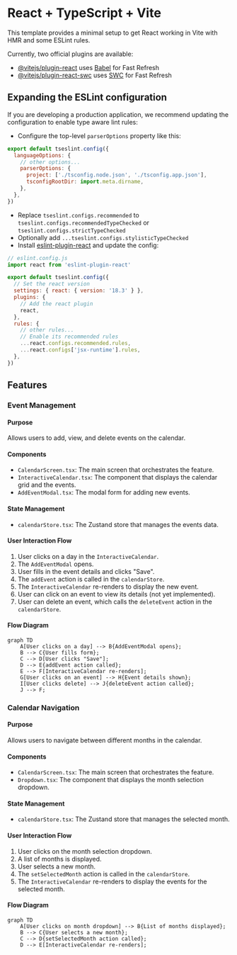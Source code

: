 # React + TypeScript + Vite

This template provides a minimal setup to get React working in Vite with HMR and some ESLint rules.

Currently, two official plugins are available:

- [@vitejs/plugin-react](https://github.com/vitejs/vite-plugin-react/blob/main/packages/plugin-react/README.md) uses [Babel](https://babeljs.io/) for Fast Refresh
- [@vitejs/plugin-react-swc](https://github.com/vitejs/vite-plugin-react-swc) uses [SWC](httpss://swc.rs/) for Fast Refresh

## Expanding the ESLint configuration

If you are developing a production application, we recommend updating the configuration to enable type aware lint rules:

- Configure the top-level `parserOptions` property like this:

```js
export default tseslint.config({
  languageOptions: {
    // other options...
    parserOptions: {
      project: ['./tsconfig.node.json', './tsconfig.app.json'],
      tsconfigRootDir: import.meta.dirname,
    },
  },
})
```

- Replace `tseslint.configs.recommended` to `tseslint.configs.recommendedTypeChecked` or `tseslint.configs.strictTypeChecked`
- Optionally add `...tseslint.configs.stylisticTypeChecked`
- Install [eslint-plugin-react](https://github.com/jsx-eslint/eslint-plugin-react) and update the config:

```js
// eslint.config.js
import react from 'eslint-plugin-react'

export default tseslint.config({
  // Set the react version
  settings: { react: { version: '18.3' } },
  plugins: {
    // Add the react plugin
    react,
  },
  rules: {
    // other rules...
    // Enable its recommended rules
    ...react.configs.recommended.rules,
    ...react.configs['jsx-runtime'].rules,
  },
})
```

## Features

### Event Management

#### Purpose

Allows users to add, view, and delete events on the calendar.

#### Components

- `CalendarScreen.tsx`: The main screen that orchestrates the feature.
- `InteractiveCalendar.tsx`: The component that displays the calendar grid and the events.
- `AddEventModal.tsx`: The modal form for adding new events.

#### State Management

- `calendarStore.tsx`: The Zustand store that manages the events data.

#### User Interaction Flow

1.  User clicks on a day in the `InteractiveCalendar`.
2.  The `AddEventModal` opens.
3.  User fills in the event details and clicks "Save".
4.  The `addEvent` action is called in the `calendarStore`.
5.  The `InteractiveCalendar` re-renders to display the new event.
6.  User can click on an event to view its details (not yet implemented).
7.  User can delete an event, which calls the `deleteEvent` action in the `calendarStore`.

#### Flow Diagram

```mermaid
graph TD
    A[User clicks on a day] --> B{AddEventModal opens};
    B --> C{User fills form};
    C --> D[User clicks "Save"];
    D --> E{addEvent action called};
    E --> F[InteractiveCalendar re-renders];
    G[User clicks on an event] --> H{Event details shown};
    I[User clicks delete] --> J{deleteEvent action called};
    J --> F;
```

### Calendar Navigation

#### Purpose

Allows users to navigate between different months in the calendar.

#### Components

- `CalendarScreen.tsx`: The main screen that orchestrates the feature.
- `Dropdown.tsx`: The component that displays the month selection dropdown.

#### State Management

- `calendarStore.tsx`: The Zustand store that manages the selected month.

#### User Interaction Flow

1.  User clicks on the month selection dropdown.
2.  A list of months is displayed.
3.  User selects a new month.
4.  The `setSelectedMonth` action is called in the `calendarStore`.
5.  The `InteractiveCalendar` re-renders to display the events for the selected month.

#### Flow Diagram

```mermaid
graph TD
    A[User clicks on month dropdown] --> B{List of months displayed};
    B --> C{User selects a new month};
    C --> D{setSelectedMonth action called};
    D --> E[InteractiveCalendar re-renders];
```